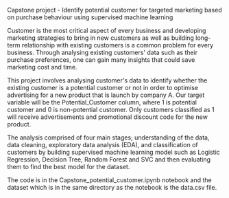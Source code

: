 Capstone project - Identify potential customer for targeted marketing based on purchase behaviour using supervised machine learning

Customer is the most critical aspect of every business and developing marketing strategies to bring in new customers as well as building long-term relationship with existing customers is a common problem for every business. Through analysing existing customers' data such as their purchase preferences, one can gain many insights that could save marketing cost and time.

This project involves analysing customer's data to identify whether the existing customer is a potential customer or not in order to optimise advertising for a new product that is launch by company A. Our target variable will be the Potential_Customer column, where 1 is potential customer and 0 is non-potential customer. Only customers classified as 1 will receive advertisements and promotional discount code for the new product.

The analysis comprised of four main stages; understanding of the data, data cleaning, exploratory data analysis (EDA), and classification of customers by building supervised machine learning model such as Logistic Regression, Decision Tree, Random Forest and SVC and then evaluating them to find the best model for the dataset.

The code is in the Capstone_potential_customer.ipynb notebook and the dataset which is in the same directory as the notebook is the data.csv file.
